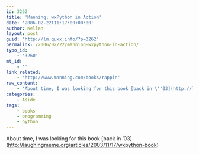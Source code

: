 ```yaml
---
id: 3262
title: 'Manning; wxPython in Action'
date: '2006-02-22T11:17:00+00:00'
author: Kellan
layout: post
guid: 'http://lm.quxx.info/?p=3262'
permalink: /2006/02/22/manning-wxpython-in-action/
typo_id:
    - '3260'
mt_id:
    - ''
link_related:
    - 'http://www.manning.com/books/rappin'
raw_content:
    - 'About time, I was looking for this book [back in \''03](http://laughingmeme.org/articles/2003/11/17/wxpython-book)'
categories:
    - Aside
tags:
    - books
    - programming
    - python
---
```


About time, I was looking for this book \[back in ’03\](http://laughingmeme.org/articles/2003/11/17/wxpython-book)